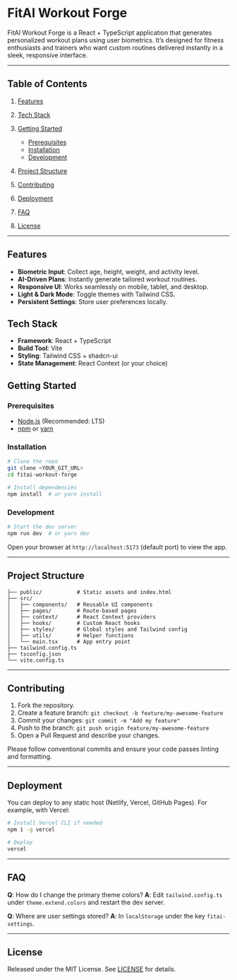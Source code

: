 # FitAI Workout Forge

FitAI Workout Forge is a React + TypeScript application that generates personalized workout plans using user biometrics. It’s designed for fitness enthusiasts and trainers who want custom routines delivered instantly in a sleek, responsive interface.

---

## Table of Contents

1. [Features](#features)
2. [Tech Stack](#tech-stack)
3. [Getting Started](#getting-started)

   * [Prerequisites](#prerequisites)
   * [Installation](#installation)
   * [Development](#development)
4. [Project Structure](#project-structure)
5. [Contributing](#contributing)
6. [Deployment](#deployment)
7. [FAQ](#faq)
8. [License](#license)

---

## Features

* **Biometric Input**: Collect age, height, weight, and activity level.
* **AI-Driven Plans**: Instantly generate tailored workout routines.
* **Responsive UI**: Works seamlessly on mobile, tablet, and desktop.
* **Light & Dark Mode**: Toggle themes with Tailwind CSS.
* **Persistent Settings**: Store user preferences locally.

## Tech Stack

* **Framework**: React + TypeScript
* **Build Tool**: Vite
* **Styling**: Tailwind CSS + shadcn-ui
* **State Management**: React Context (or your choice)

## Getting Started

### Prerequisites

* [Node.js](https://nodejs.org/) (Recommended: LTS)
* [npm](https://npmjs.com/) or [yarn](https://yarnpkg.com/)

### Installation

```bash
# Clone the repo
git clone <YOUR_GIT_URL>
cd fitai-workout-forge

# Install dependencies
npm install  # or yarn install
```

### Development

```bash
# Start the dev server
npm run dev  # or yarn dev
```

Open your browser at `http://localhost:5173` (default port) to view the app.

---

## Project Structure

```
├── public/           # Static assets and index.html
├── src/
│   ├── components/   # Reusable UI components
│   ├── pages/        # Route-based pages
│   ├── context/      # React Context providers
│   ├── hooks/        # Custom React hooks
│   ├── styles/       # Global styles and Tailwind config
│   ├── utils/        # Helper functions
│   └── main.tsx      # App entry point
├── tailwind.config.ts
├── tsconfig.json
└── vite.config.ts
```

---

## Contributing

1. Fork the repository.
2. Create a feature branch: `git checkout -b feature/my-awesome-feature`
3. Commit your changes: `git commit -m "Add my feature"`
4. Push to the branch: `git push origin feature/my-awesome-feature`
5. Open a Pull Request and describe your changes.

Please follow conventional commits and ensure your code passes linting and formatting.

---

## Deployment

You can deploy to any static host (Netlify, Vercel, GitHub Pages). For example, with Vercel:

```bash
# Install Vercel CLI if needed
npm i -g vercel

# Deploy
vercel
```

---

## FAQ

**Q**: How do I change the primary theme colors?
**A**: Edit `tailwind.config.ts` under `theme.extend.colors` and restart the dev server.

**Q**: Where are user settings stored?
**A**: In `localStorage` under the key `fitai-settings`.

---

## License

Released under the MIT License. See [LICENSE](LICENSE) for details.
